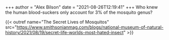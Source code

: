 +++
author = "Alex Bilson"
date = "2021-08-26T12:19:41"
+++
Who knew the human blood-suckers only account for 3% of the mosquito genus?

{{< outref name="The Secret Lives of Mosquitos" src="https://www.smithsonianmag.com/blogs/national-museum-of-natural-history/2021/08/19/secret-life-worlds-most-hated-insect" >}}
    